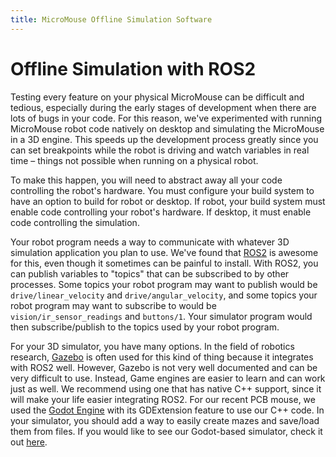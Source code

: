 ```yaml
---
title: MicroMouse Offline Simulation Software
---
```


# Offline Simulation with ROS2

Testing every feature on your physical MicroMouse can be difficult and tedious, especially during the early stages of development when there are lots of bugs in your code. For this reason, we've experimented with running MicroMouse robot code natively on desktop and simulating the MicroMouse in a 3D engine. This speeds up the development process greatly since you can set breakpoints while the robot is driving and watch variables in real time – things not possible when running on a physical robot.

To make this happen, you will need to abstract away all your code controlling the robot's hardware. You must configure your build system to have an option to build for robot or desktop. If robot, your build system must enable code controlling your robot's hardware. If desktop, it must enable code controlling the simulation.

Your robot program needs a way to communicate with whatever 3D simulation application you plan to use. We've found that [ROS2](https://docs.ros.org) is awesome for this, even though it sometimes can be painful to install. With ROS2, you can publish variables to "topics" that can be subscribed to by other processes. Some topics your robot program may want to publish would be `drive/linear_velocity` and `drive/angular_velocity`, and some topics your robot program may want to subscribe to would be `vision/ir_sensor_readings` and `buttons/1`. Your simulator program would then subscribe/publish to the topics used by your robot program.

For your 3D simulator, you have many options. In the field of robotics research, [Gazebo](https://gazebosim.org/) is often used for this kind of thing because it integrates with ROS2 well. However, Gazebo is not very well documented and can be very difficult to use. Instead, Game engines are easier to learn and can work just as well. We recommend using one that has native C++ support, since it will make your life easier integrating ROS2. For our recent PCB mouse, we used the [Godot Engine](https://godotengine.org/) with its GDExtension feature to use our C++ code. In your simulator, you should add a way to easily create mazes and save/load them from files. If you would like to see our Godot-based simulator, check it out [here](https://github.com/petelilley/micromouse/tree/main/simulation).

